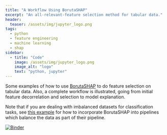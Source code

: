 ```yaml
---
title: "A Workflow Using BorutaSHAP"
excerpt: "An all-relevant-feature selection method for tabular data."
header:
  teaser: /assets/img/jupyter_logo.png
tags:
  - python
  - feature engineering
  - machine learning
  - shap
sidebar:
  - title: "Code"
    image: /assets/img/jupyter_logo.png
    image_alt: "logo"
    text: "python, jupyter"
---
```


<!-- Enter details at https://mybinder.org/, then copy the badge below -->

Some examples of how to use [BorutaSHAP](https://github.com/Ekeany/Boruta-Shap) to do feature selection on tabular data.  Also, a complete workflow is illustrated, going from initial feature decorrelation and selection to model explanation.

Note that if you are dealing with imbalanced datasets for classification tasks, see [this example](/examples/imbalanced_datasets/) for how to incorporate BorutaSHAP into pipelines which balance the data as part of their pipeline.

[![Binder](https://mybinder.org/badge_logo.svg)](https://mybinder.org/v2/gh/mahynski/mahynski.github.io/public?filepath=%2F_examples%2Fborutashap%2Fexample.ipynb)

